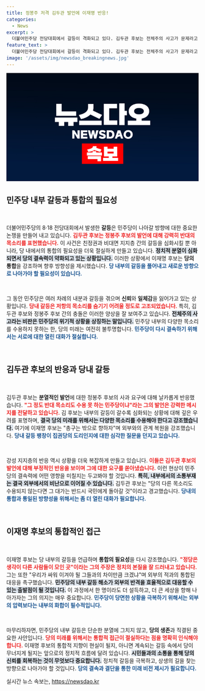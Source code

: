 ```yaml
---
title: 정봉주 저격 김두관 발언에 이재명 반응!
categories:
  - News
excerpt: >
  더불어민주당 전당대회에서 갈등이 격화되고 있다. 김두관 후보는 전체주의 사고가 문제라고 지적하고, 이재명 후보는 당의 통합을 촉구했다. 관중의 찬반 속에 개딸에 대한 비판과 정봉주 후보의 사과 요구도 쏟아졌다. 과연 민주당의 미래는?
feature_text: >
  더불어민주당 전당대회에서 갈등이 격화되고 있다. 김두관 후보는 전체주의 사고가 문제라고 지적하고, 이재명 후보는 당의 통합을 촉구했다. 관중의 찬반 속에 개딸에 대한 비판과 정봉주 후보의 사과 요구도 쏟아졌다. 과연 민주당의 미래는?
image: '/assets/img/newsdao_breakingnews.jpg'
---
```


<p><img src="/assets/img/newsdao_breakingnews.jpg" alt="ranknews 속보" /></p>

<h2 data-ke-size="size26">민주당 내부 갈등과 통합의 필요성</h2>

<p data-ke-size="size16">&nbsp;</p>

<p>더불어민주당의 8·18 전당대회에서 발생한 <strong>갈등</strong>은 민주당이 나아갈 방향에 대한 중요한 논쟁을 만들어 내고 있습니다. <b><span style="color: #ee2323;">김두관 후보는 정봉주 후보의 발언에 대해 강력히 반대의 목소리를 표현했습니다.</span></b> 이 사건은 친정권과 비대면 지지층 간의 갈등을 심화시킬 뿐 아니라, 당 내에서의 통합의 필요성을 더욱 절실하게 만들고 있습니다. <b><span style="background-color: #21538527;">정치적 분열이 심화되면서 당의 결속력이 약화되고 있는 상황입니다.</span></b> 이러한 상황에서 이재명 후보는 <strong>당의 통합</strong>을 강조하며 향후 방향성을 제시했습니다. <b><span style="color: #1a5490;">당 내부의 갈등을 풀어내고 새로운 방향으로 나아가야 할 필요성이 있습니다.</span></b></p>

<p data-ke-size="size16">&nbsp;</p>

<p>그 동안 민주당은 여러 차례의 내분과 갈등을 겪으며 <strong>신뢰</strong>와 <strong>일체감</strong>을 잃어가고 있는 상황입니다. <b><span style="color: #ee2323;">당내 갈등은 저항의 목소리를 숨기기 어려울 정도로 고조되었습니다.</span></b> 특히, 김두관 후보와 정봉주 후보 간의 충돌은 이러한 양상을 잘 보여주고 있습니다. <b><span style="background-color: #21538527;">전체주의 사고라는 비판은 민주당의 위기적 상황을 상징하는 말입니다.</span></b> 민주당 내부의 다양한 목소리를 수용하지 못하는 한, 당의 미래는 여전히 불투명합니다. <b><span style="color: #1a5490;">민주당이 다시 결속하기 위해서는 서로에 대한 열린 대화가 절실합니다.</span></b></p>

<p data-ke-size="size16">&nbsp;</p>

<h2 data-ke-size="size26">김두관 후보의 반응과 당내 갈등</h2>

<p data-ke-size="size16">&nbsp;</p>

<p>김두관 후보는 <strong>분열적인 발언</strong>에 대한 정봉주 후보의 사과 요구에 대해 날카롭게 반응했습니다. <b><span style="color: #ee2323;">"그 정도 반대 목소리도 수용 못 하는 민주당이냐"라는 그의 발언은 강력한 메시지를 전달하고 있습니다.</span></b> 김 후보는 내부의 갈등이 갈수록 심화되는 상황에 대해 깊은 우려를 표명하며, <b><span style="background-color: #21538527;">결국 당의 미래를 위해서는 다양한 목소리를 수용해야 한다고 강조했습니다.</span></b> 여기에 이재명 후보는 "총구는 밖으로 향하자"며 외부와의 관계 복원을 강조했습니다. <b><span style="color: #1a5490;">당내 갈등 팽창이 집권당의 도리인지에 대한 심각한 질문을 던지고 있습니다.</span></b></p>

<p data-ke-size="size16">&nbsp;</p>

<p>강성 지지층의 반응 역시 상황을 더욱 복잡하게 만들고 있습니다. <b><span style="color: #ee2323;">이들은 김두관 후보의 발언에 대해 부정적인 반응을 보이며 그에 대한 요구를 쏟아냈습니다.</span></b> 이런 현상이 민주당의 결속력에 어떤 영향을 미칠지는 두고봐야 할 것입니다. <b><span style="background-color: #21538527;">특히, 내부에서의 소통부재는 결국 외부에서의 비난으로 이어질 수 있습니다.</span></b> 김두관 후보는 "당의 다른 목소리도 수용되지 않는다면 그 대가는 반드시 국민에게 돌아갈 것"이라고 경고했습니다. <b><span style="color: #1a5490;">당내의 통합과 통일된 방향성을 위해서는 좀 더 열린 대화가 필요합니다.</span></b></p>

<p data-ke-size="size16">&nbsp;</p>

<h2 data-ke-size="size26">이재명 후보의 통합적인 접근</h2>

<p data-ke-size="size16">&nbsp;</p>

<p>이재명 후보는 당 내부의 갈등을 언급하며 <strong>통합의 필요성</strong>을 다시 강조했습니다. <b><span style="color: #ee2323;">"정당은 생각이 다른 사람들이 모인 곳"이라는 그의 주장은 정치의 본질을 잘 드러내고 있습니다.</span></b> 그는 또한 "우리가 싸워 이겨야 될 그들과의 차이만큼 크겠냐"며 외부의 적과의 통합된 대응을 촉구했습니다. <b><span style="background-color: #21538527;">민주당의 내부 갈등 해소가 외부의 반격을 효율적으로 대응할 수 있는 출발점이 될 것입니다.</span></b> 이 과정에서 한 명이라도 더 설득하고, 더 큰 세상을 향해 나아가자는 그의 의지는 매우 중요합니다. <b><span style="color: #1a5490;">민주당이 당면한 상황을 극복하기 위해서는 외부의 압력보다는 내부의 화합이 필수적입니다.</span></b></p>

<p data-ke-size="size16">&nbsp;</p>

<p>마무리하자면, 민주당의 내부 갈등은 단순한 분열에 그치지 않고, <strong>당의 생존</strong>과 직결된 중요한 사안입니다. <b><span style="color: #ee2323;">당의 미래를 위해서는 통합적 접근이 절실하다는 점을 명확히 인식해야 합니다.</span></b> 이재명 후보의 통합적 지향이 현실이 될지, 아니면 계속되는 갈등 속에서 당이 무너지게 될지는 앞으로의 정치적 흐름에 달려 있습니다. <b><span style="background-color: #21538527;">시민들과의 소통을 통해 당의 신뢰를 회복하는 것이 무엇보다 중요합니다.</span></b> 정치적 갈등을 극복하고, 상생의 길을 찾는 방향으로 나아가야 할 것입니다. <b><span style="color: #1a5490;">당의 결속과 결단을 통한 미래 비전 제시가 필요합니다.</span></b></p>
실시간 뉴스 속보는, <a href="https://newsdao.kr" rel="dofollow">https://newsdao.kr</a>


